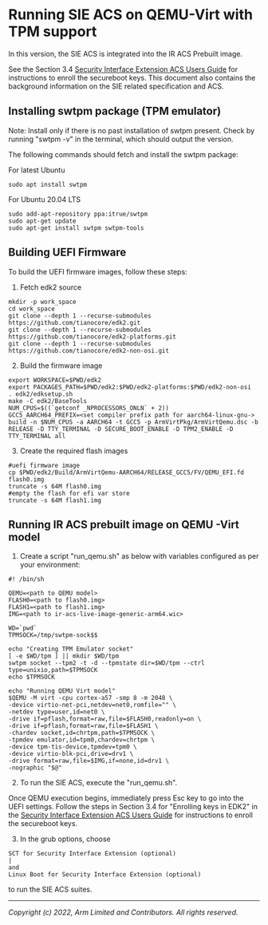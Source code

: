 # Running SIE ACS on QEMU-Virt with TPM support

In this version, the SIE ACS is integrated into the IR ACS Prebuilt image.

See the Section 3.4 [Security Interface Extension ACS Users Guide](https://developer.arm.com/documentation/102872/latest) for instructions to enroll the secureboot keys.
This document also contains the background information on the SIE related specification and ACS. 

## Installing swtpm package (TPM emulator)
Note: Install only if there is no past installation of swtpm present. Check by running "swtpm -v" in the terminal, which should output the version.

The following commands should fetch and install the swtpm package:

For latest Ubuntu
```
sudo apt install swtpm
```

For Ubuntu 20.04 LTS
```
sudo add-apt-repository ppa:itrue/swtpm
sudo apt-get update
sudo apt-get install swtpm swtpm-tools
```

## Building UEFI Firmware
To build the UEFI firmware images, follow these steps:
1. Fetch edk2 source
```
mkdir -p work_space
cd work_space
git clone --depth 1 --recurse-submodules https://github.com/tianocore/edk2.git
git clone --depth 1 --recurse-submodules https://github.com/tianocore/edk2-platforms.git
git clone --depth 1 --recurse-submodules https://github.com/tianocore/edk2-non-osi.git
```

2. Build the firmware image
```
export WORKSPACE=$PWD/edk2
export PACKAGES_PATH=$PWD/edk2:$PWD/edk2-platforms:$PWD/edk2-non-osi
. edk2/edksetup.sh
make -C edk2/BaseTools
NUM_CPUS=$((`getconf _NPROCESSORS_ONLN` + 2))
GCC5_AARCH64_PREFIX=<set compiler prefix path for aarch64-linux-gnu->
build -n $NUM_CPUS -a AARCH64 -t GCC5 -p ArmVirtPkg/ArmVirtQemu.dsc -b RELEASE -D TTY_TERMINAL -D SECURE_BOOT_ENABLE -D TPM2_ENABLE -D TTY_TERMINAL all
```

3. Create the required flash images
```
#uefi firmware image
cp $PWD/edk2/Build/ArmVirtQemu-AARCH64/RELEASE_GCC5/FV/QEMU_EFI.fd flash0.img
truncate -s 64M flash0.img
#empty the flash for efi var store
truncate -s 64M flash1.img
```

## Running IR ACS prebuilt image on QEMU -Virt model
1. Create a script "run_qemu.sh" as below with variables configured as per your environment:

```
#! /bin/sh

QEMU=<path to QEMU model>
FLASH0=<path to flash0.img>
FLASH1=<path to flash1.img>
IMG=<path to ir-acs-live-image-generic-arm64.wic>

WD=`pwd`
TPMSOCK=/tmp/swtpm-sock$$

echo "Creating TPM Emulator socket"
[ -e $WD/tpm ] || mkdir $WD/tpm
swtpm socket --tpm2 -t -d --tpmstate dir=$WD/tpm --ctrl type=unixio,path=$TPMSOCK
echo $TPMSOCK

echo "Running QEMU Virt model"
$QEMU -M virt -cpu cortex-a57 -smp 8 -m 2048 \
-device virtio-net-pci,netdev=net0,romfile="" \
-netdev type=user,id=net0 \
-drive if=pflash,format=raw,file=$FLASH0,readonly=on \
-drive if=pflash,format=raw,file=$FLASH1 \
-chardev socket,id=chrtpm,path=$TPMSOCK \
-tpmdev emulator,id=tpm0,chardev=chrtpm \
-device tpm-tis-device,tpmdev=tpm0 \
-device virtio-blk-pci,drive=drv1 \
-drive format=raw,file=$IMG,if=none,id=drv1 \
-nographic "$@"
```

2. To run the SIE ACS, execute the "run_qemu.sh".

Once QEMU execution begins, immediately press Esc key to go into the UEFI settings. Follow the steps in Section 3.4 for "Enrolling keys in EDK2" in the [Security Interface Extension ACS Users Guide](https://developer.arm.com/documentation/102872/latest) for instructions to enroll the secureboot keys.


3. In the grub options, choose
```
SCT for Security Interface Extension (optional)                            |
and
Linux Boot for Security Interface Extension (optional)
```
to run the SIE ACS suites.

--------------
*Copyright (c) 2022, Arm Limited and Contributors. All rights reserved.*

